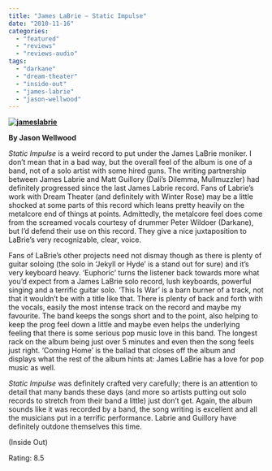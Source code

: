 ```yaml
---
title: "James LaBrie – Static Impulse"
date: "2010-11-16"
categories: 
  - "featured"
  - "reviews"
  - "reviews-audio"
tags: 
  - "darkane"
  - "dream-theater"
  - "inside-out"
  - "james-labrie"
  - "jason-wellwood"
---
```


**[![](http://www.hellbound.ca/wp-content/uploads/2010/11/jameslabrie.jpg "jameslabrie")](http://www.hellbound.ca/wp-content/uploads/2010/11/jameslabrie.jpg)**

**By Jason Wellwood**

_Static Impulse_ is a weird record to put under the James LaBrie moniker. I don’t mean that in a bad way, but the overall feel of the album is one of a band, not of a solo artist with some hired guns. The writing partnership between James Labrie and Matt Guillory (Dali’s Dilemma, Mullmuzzler) had definitely progressed since the last James Labrie record. Fans of Labrie’s work with Dream Theater (and definitely with Winter Rose) may be a little shocked at some parts of this record which leans pretty heavily on the metalcore end of things at points. Admittedly, the metalcore feel does come from the screamed vocals courtesy of drummer Peter Wildoer (Darkane), but I’d defend their use on this record. They give a nice juxtaposition to LaBrie’s very recognizable, clear, voice.

Fans of LaBrie’s other projects need not dismay though as there is plenty of guitar soloing (the solo in ‘Jekyll or Hyde’ is a stand out for sure) and it’s very keyboard heavy. ‘Euphoric’ turns the listener back towards more what you’d expect from a James LaBrie solo record, lush keyboards, powerful singing and a terrific guitar solo. ‘This Is War’ is a barn burner of a track, not that it wouldn’t be with a title like that. There is plenty of back and forth with the vocals, easily the most intense track on the record and maybe my favourite. The band keeps the songs short and to the point, also helping to keep the prog feel down a little and maybe even helps the underlying feeling that there is some serious pop music love in this band. The longest rack on the album being just over 5 minutes and even then the song feels just right. ‘Coming Home’ is the ballad that closes off the album and displays what the rest of the album hints at: James LaBrie has a love for pop music as well.

_Static Impulse_ was definitely crafted very carefully; there is an attention to detail that many bands these days (and more so artists putting out solo records to stretch from their band a little) just don’t get. Again, the album sounds like it was recorded by a band, the song writing is excellent and all the musicians put in a terrific performance. Labrie and Guillory have definitely outdone themselves this time.

(Inside Out)

Rating: 8.5
